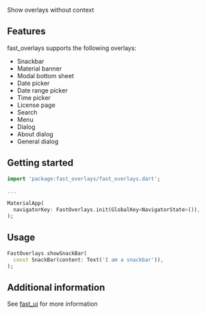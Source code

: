 Show overlays without context

## Features
fast_overlays supports the following overlays:
- Snackbar
- Material banner
- Modal bottom sheet
- Date picker
- Date range picker
- Time picker
- License page
- Search
- Menu
- Dialog
- About dialog
- General dialog

## Getting started
```dart
import 'package:fast_overlays/fast_overlays.dart';

...

MaterialApp(
  navigatorKey: FastOverlays.init(GlobalKey<NavigatorState>()),
);
```

## Usage
```dart
FastOverlays.showSnackBar(
  const SnackBar(content: Text('I am a snackbar')),
);
```

## Additional information
See [fast_ui](https://pub.dev/packages/fast_ui) for more information